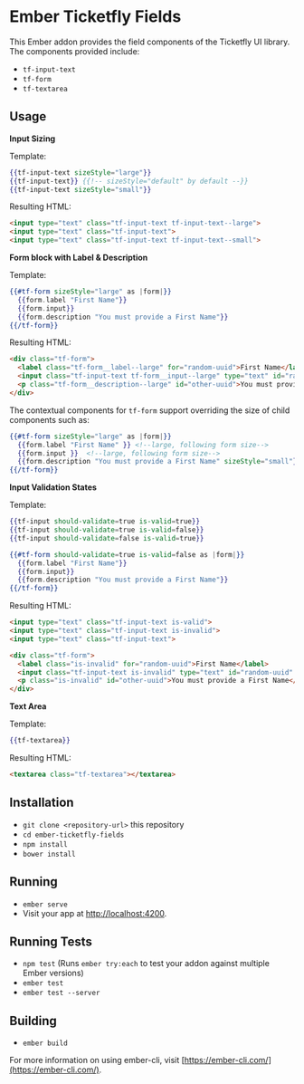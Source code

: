# Ember Ticketfly Fields

This Ember addon provides the field components of the Ticketfly UI library. The components provided include:

* `tf-input-text`
* `tf-form`
* `tf-textarea`

## Usage

**Input Sizing**

Template:
```hbs
{{tf-input-text sizeStyle="large"}}
{{tf-input-text}} {{!-- sizeStyle="default" by default --}}
{{tf-input-text sizeStyle="small"}}
```

Resulting HTML:
```html
<input type="text" class="tf-input-text tf-input-text--large">
<input type="text" class="tf-input-text">
<input type="text" class="tf-input-text tf-input-text--small">
```

**Form block with Label & Description**

Template:

```hbs
{{#tf-form sizeStyle="large" as |form|}}
  {{form.label "First Name"}}
  {{form.input}}
  {{form.description "You must provide a First Name"}}
{{/tf-form}}
```

Resulting HTML:

```html
<div class="tf-form">
  <label class="tf-form__label--large" for="random-uuid">First Name</label>
  <input class="tf-input-text tf-form__input--large" type="text" id="random-uuid" aria-describedby="other-uuid">
  <p class="tf-form__description--large" id="other-uuid">You must provide a First Name</p>
</div>
```

The contextual components for `tf-form` support overriding the size of child components such as:

```hbs
{{#tf-form sizeStyle="large" as |form|}}
  {{form.label "First Name" }} <!--large, following form size-->
  {{form.input }}  <!--large, following form size-->
  {{form.description "You must provide a First Name" sizeStyle="small"}} <!--small, overriding form size-->
{{/tf-form}}
```

**Input Validation States**

Template:

```hbs
{{tf-input should-validate=true is-valid=true}}
{{tf-input should-validate=true is-valid=false}}
{{tf-input should-validate=false is-valid=true}}

{{#tf-form should-validate=true is-valid=false as |form|}}
  {{form.label "First Name"}}
  {{form.input}}
  {{form.description "You must provide a First Name"}}
{{/tf-form}}
```

Resulting HTML:

```html
<input type="text" class="tf-input-text is-valid">
<input type="text" class="tf-input-text is-invalid">
<input type="text" class="tf-input-text">

<div class="tf-form">
  <label class="is-invalid" for="random-uuid">First Name</label>
  <input class="tf-input-text is-invalid" type="text" id="random-uuid" aria-describedby="other-uuid">
  <p class="is-invalid" id="other-uuid">You must provide a First Name</p>
</div>
```

**Text Area**

Template:

```hbs
{{tf-textarea}}
```

Resulting HTML:

```html
<textarea class="tf-textarea"></textarea>
```

## Installation

* `git clone <repository-url>` this repository
* `cd ember-ticketfly-fields`
* `npm install`
* `bower install`

## Running

* `ember serve`
* Visit your app at [http://localhost:4200](http://localhost:4200).

## Running Tests

* `npm test` (Runs `ember try:each` to test your addon against multiple Ember versions)
* `ember test`
* `ember test --server`

## Building

* `ember build`

For more information on using ember-cli, visit [https://ember-cli.com/](https://ember-cli.com/).
